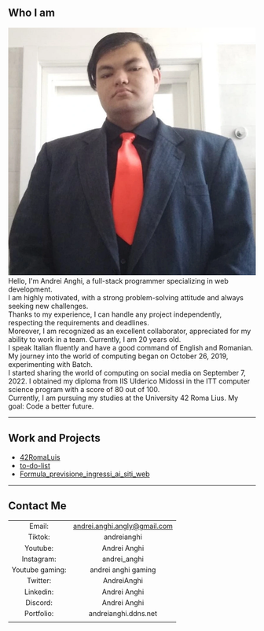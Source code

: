 ## Who I am
![mia foto](io.webp)  
Hello, I'm Andrei Anghi, a full-stack programmer specializing in web development.  
I am highly motivated, with a strong problem-solving attitude and always seeking new challenges.  
Thanks to my experience, I can handle any project independently, respecting the requirements and deadlines.  
Moreover, I am recognized as an excellent collaborator, appreciated for my ability to work in a team.
Currently, I am 20 years old.  
I speak Italian fluently and have a good command of English and Romanian.  
My journey into the world of computing began on October 26, 2019, experimenting with Batch.  
I started sharing the world of computing on social media on September 7, 2022.
I obtained my diploma from IIS Ulderico Midossi in the ITT computer science program with a score of 80 out of 100.  
Currently, I am pursuing my studies at the University 42 Roma Lius.
My goal: Code a better future.

***

## Work and Projects
- [42RomaLuis](https://github.com/AnghiAndrei/42RomaLuis)
- [to-do-list](https://github.com/AnghiAndrei/to-do-list)
- [Formula_previsione_ingressi_ai_siti_web](https://github.com/AnghiAndrei/Formula_previsione_ingressi_ai_siti_web)


***

## Contact Me
|  |  |
| :----:           | :----:                       |
| Email:           | andrei.anghi.angly@gmail.com |
| Tiktok:          | andreianghi                  |
| Youtube:         | Andrei Anghi                 |
| Instagram:       | andrei_anghi                 |
| Youtube gaming:  | andrei anghi gaming          |
| Twitter:         | AndreiAnghi                  |
| Linkedin:        | Andrei Anghi                 |
| Discord:         | Andrei Anghi                 |
| Portfolio:       | andreianghi.ddns.net         |
|  |  |
